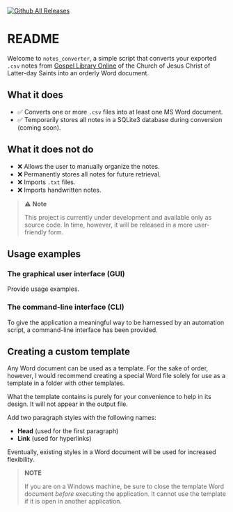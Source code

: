 [![Github All Releases](https://img.shields.io/github/downloads/doctorLightbulb/notes_converter/total.svg)]()

# README

Welcome to `notes_converter`, a simple script that converts your exported `.csv` notes from [Gospel Library Online](https://www.churchofjesuschrist.org/study?lang=eng&platform=web) of the Church of Jesus Christ of Latter-day Saints into an orderly Word document.

## What it does

* ✅ Converts one or more `.csv` files into at least one MS Word document.
* ✅ Temporarily stores all notes in a SQLite3 database during conversion (coming soon).

## What it does not do

* ❌ Allows the user to manually organize the notes.
* ❌ Permanently stores all notes for future retrieval.
* ❌ Imports `.txt` files.
* ❌ Imports handwritten notes.

> ⚠️ **Note**
>
> This project is currently under development and available only as source code. In time, however, it will be released in a more user-friendly form.

## Usage examples

### The graphical user interface (GUI)

Provide usage examples.

### The command-line interface (CLI)

To give the application a meaningful way to be harnessed by an automation script, a command-line interface has been provided.

## Creating a custom template

Any Word document can be used as a template. For the sake of order, however, I would recommend creating a special Word file solely for use as a template in a folder with other templates.

What the template contains is purely for your convenience to help in its design. It will not appear in the output file.

Add two paragraph styles with the following names:

* **Head** (used for the first paragraph)
* **Link** (used for hyperlinks)

Eventually, existing styles in a Word document will be used for increased flexibility.

> **NOTE**
>
> If you are on a Windows machine, be sure to close the template Word document *before* executing the application. It cannot use the template if it is open in another application.

